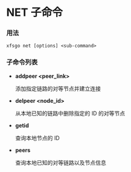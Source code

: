 # NET 子命令

### 用法

```
xfsgo net [options] <sub-command> 
```

### 子命令列表

*   **addpeer \<peer\_link>**

    添加指定链路的对等节点并建立连接
*   **delpeer \<node\_id>**

    从本地已知的链路中删除指定的 ID 的对等节点
*   **getid**

    查询本地节点的 ID
*   **peers**

    查询本地已知的对等链路以及节点信息
